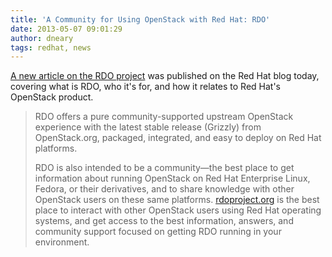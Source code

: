 ```yaml
---
title: 'A Community for Using OpenStack with Red Hat: RDO'
date: 2013-05-07 09:01:29
author: dneary
tags: redhat, news
---
```


[A new article on the RDO project](http://www.redhat.com/about/news/archive/2013/5/a-community-for-using-openstack-with-red-hat-rdo) was published on the Red Hat blog today, covering what is RDO, who it's for, and how it relates to Red Hat's OpenStack product.

> RDO offers a pure community-supported upstream OpenStack experience with the latest stable 
> release (Grizzly) from OpenStack.org, packaged, integrated, and easy to deploy on Red Hat platforms.
> 
> RDO is also intended to be a community—the best place to get information about running OpenStack
> on Red Hat Enterprise Linux, Fedora, or their derivatives, and to share knowledge with other
> OpenStack users on these same platforms. [rdoproject.org](http://rdoproject.org/) is the best place to interact with
> other OpenStack users using Red Hat operating systems, and get access to the best information,
> answers, and community support focused on getting RDO running in your environment.
